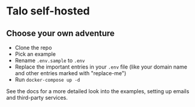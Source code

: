# Talo self-hosted

## Choose your own adventure
* Clone the repo
* Pick an example
* Rename `.env.sample` to `.env`
* Replace the important entries in your `.env` file (like your domain name and other entries marked with "replace-me")
* Run `docker-compose up -d`

See the docs for a more detailed look into the examples, setting up emails and third-party services.
